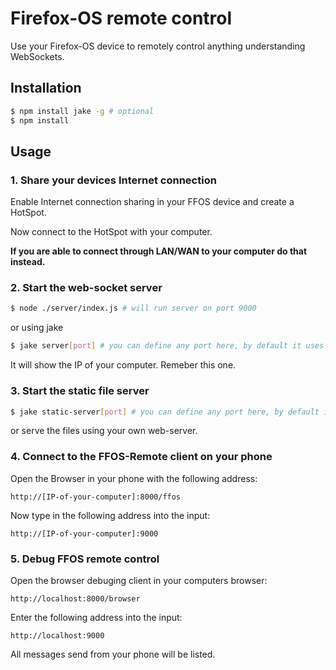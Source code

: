 # Firefox-OS remote control

Use your Firefox-OS device to remotely control anything understanding WebSockets.

## Installation

```bash
$ npm install jake -g # optional
$ npm install
```

## Usage

### 1. Share your devices Internet connection

Enable Internet connection sharing in your FFOS device
and create a HotSpot.

Now connect to the HotSpot with your computer.

**If you are able to connect through LAN/WAN to your computer do that instead.**

### 2. Start the web-socket server

```bash
$ node ./server/index.js # will run server on port 9000
```

or using jake

```bash
$ jake server[port] # you can define any port here, by default it uses 9000
```

It will show the IP of your computer. Remeber this one.

### 3. Start the static file server

```bash
$ jake static-server[port] # you can define any port here, by default it uses 8000
```

or serve the files using your own web-server.

### 4. Connect to the FFOS-Remote client on your phone

Open the Browser in your phone with the following address:

```
http://[IP-of-your-computer]:8000/ffos
```

Now type in the following address into the input:

```
http://[IP-of-your-computer]:9000
```

### 5. Debug FFOS remote control

Open the browser debuging client in your computers browser:

```
http://localhost:8000/browser
```

Enter the following address into the input:

```
http://localhost:9000
```

All messages send from your phone will be listed.
